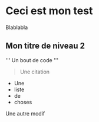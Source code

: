 # Ceci est mon test

Blablabla

## Mon titre de niveau 2

'''
Un bout de code
'''

> Une citation

- Une
- liste
- de
- choses

Une autre modif
